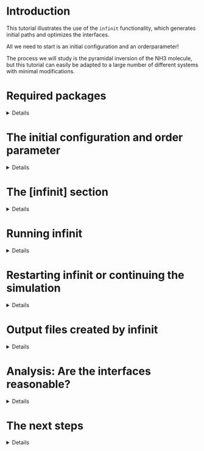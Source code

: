# Introduction
This tutorial illustrates the use of the `infinit` functionality, which generates initial paths and optimizes the interfaces. 

All we need to start is an initial configuration and an orderparameter!

The process we will study is the pyramidal inversion of the NH3 molecule, but this tutorial can easily be adapted to a large number of different systems with minimal modifications.

# Required packages
<details>

  
Be sure to be on the latest versions of the main branches of `infretis` and `inftools`.

We use the XTB Hamiltonian to describe NH3, so we need the `xtb-python` package, which can be installed with conda

```bash
conda install xtb-python
```

</details>

# The initial configuration and order parameter
<details>

Ideally, we would start `infinit` from a multitude of independent equlibrated initial configurations, but as of now, this option is not implemented yet to do this in an automated fashion. We start here from a single configuration

```python
from ase.build import molecule
atoms = molecule("NH3")
atoms.write("conf.traj")
```

The orderparameter we are using is just the dihedral angle between the 4 atoms.

```toml
[orderparameter]
class = "Dihedral"
index = [ 0, 3, 2, 1]
periodic = false
```

We give here the name `infretis0.toml` so that we have a backup of the toml, as infinit will create a multitude of `infretis.toml` and `infretis_X.toml` files, where X is a number.

</details>

# The [infinit] section
<details>

In `infretis0.toml`, you should see the following in the [infinit] section.
```toml
[infinit]
cstep = -1
initial_conf = "conf.traj"
steps_per_iter = [ 40, 80, 150, 150]
pL = 0.3
skip = 0.05
lamres = 0.005
```

* `cstep` is the current infinit itreation we are on. `cstep = -1` lets infinit know that we do not have initial paths, and that a `load/` folder is absent. Infinit will therefore first generate a [0-] and a [0+] path from the initial configuration (under the hood it uses `inft generate_zero_paths` and then copies the [0+] path N worker times). If we had a `load/` folder containing some initial paths from e.g. a long MD simulation, we could pass that to infinit as well, but then having `cstep = 0`.
* `initial_conf` is the initial configuration we will generate the [0-] and [0+] paths from by propagating forwards and backwards until we hit the interface and have 1 valid path. Then, the last point is extended and another path created, giving a valid [0-] and [0+] path.
* `steps_per_iter` tells how many infretis steps we should run before updating the interfaces. In our case, `[40, 80, ...]` means __after__ generating the [0-] and [0+] path, we will run 40 infretis steps (cstep = 0), then update the interfaces, fill these with new initial paths from the previous simulation, and the do another infretis simulation with 80 steps (cstep = 1).
* `pL` is the local crossing probability between the interfaces infinit will place. So during the interface updates, new interfaces are placed based on the crossing probability estimate using all data from the previous infretis simulations. Often we would like pL = 0.3, but it could also be higher if we have available a large number of workers.
* `skip = 0.05` means that 5% of the first `infretis_data.txt` entries are not used in the estimation of the crossing probability, so the data of the first 5% paths are assumed to be discarded for equilibration purposes.
* `lamres = 0.005` means that after the interface estimation, the interfaces are rounded to a precision of 0.005. This is handy for later WHAM analysis of the data.

</details>


# Running infinit
<details>

  
  We should now have everything set up to run the simulation, and you can run infinit with the following command.

```bash
export OMP_NUM_THREADS=1 # use only 1 OpenMP thread for this small system for XTB
inft infinit -toml infretis0.toml
```
The simulation should complete in approximately one minute.

</details>

# Restarting infinit or continuing the simulation
<details>

If the simulation crashes at any point, you can restart the simulation by running
```bash
inft infinit -toml infretis.toml
```
Alternatively, you can change or add steps to the `steps_per_iter` list in `infretis.toml` to add more steps.

Infinit should be able to figure out on its own where to pick up simulations. Infinit should also be able to figure out if the `restart.toml` is usable to restart the simulation.

</details>

# Output files created by infinit
<details>

The output may give you some hints of what infinit is doing under the hood
  
* infretis0.toml  - _original .toml file, not changed or overwritten if not called infretis.toml_  
* zero_paths.toml  - _.toml file that was used to generate the [0-] and [0+] paths_  
* infretis_data.txt  - _empty data file after generating zero paths_  
* **temporary_load** - _the [0-] and [0+] trajectories were generated in here_  
* **run0** - _this was the first load/ folder, now renamed to run0_  
* infretis_data_1.txt  - _first data file from the paths resent in run0/_  
* combo_0.txt  - _a combined infretis_data.txt file with all data generated up til now, with 5% skipped (skip=0.05 in [infinit])_  
* combo_0.toml  - _a combined .toml file, having all combined interfaces from all simulations til now_  
* infretis_1.toml  - _.toml file that was used for the first infretis simulation (for paths in run0/)_  
* **run1**  - _the directory containing paths of the second infretis simulation_  
* infretis_data_2.txt  - _first data file from the paths resent in run1/_  
* combo_1.txt  - _combined data from infretis_data_1.txt and infretis_data_2.txt, with 5% skipped from each file_  
* combo_1.toml  - _combined interfaces from infretis_1.toml and infretis_2.toml_  
* infretis_2.toml  - _.toml used to run the second infretis simulation_  
* ...
* last_infretis_pcross.txt  - _estimate of crossing probability using all data that has been generated up til now, calculated after each infinit iteration_  
* last_infretis_path_weigths.txt  - _path weights, not used atm_  
* infretis_init.log  - _a basic logger containing some uninformative prints_  
* infretis_4.toml  
* infretis.toml  - _new infretis.toml with updated interfaces, ready to be used for production with infreisrun by changing `steps`, or continuing with infinit by adding to `steps_per_iter`_  
* **load** - _current load/ folder, ready to be run with infretis.toml_  

</details>

# Analysis: Are the interfaces reasonable?
<details>

 You can plot the order parameter of the previous simulations with the previous interfaces:
 ```bash
inft plot_order -traj run3 -toml infretis_4.toml
```
or the current paths and interfaces estimated til now
```bash
inft plot_order -traj load -toml infretis.toml
```
![tmp](https://github.com/user-attachments/assets/e3a5b5bc-ad16-4530-ba90-ff65c67fd5c3)

We see that there are reactive paths in the current **load/** folder!

We also see that the interfaces seem smoothly spaced and placed, which is a good sign! We will investigate this further now, whether they are placed well enough or we need more simulations.


To do this, we WHAM all of the combined data up til now, meaning using the latest `combo.txt` files (which contain the combined infretis data) and the `combo.toml`, containing the combined interfaces.


```bash
inft wham -data combo_3.txt -toml combo_3.toml -nskip 0 -lamres 0.005 -folder wham_combo
```
* `nskip = 0` because the lines are already trimmed in the combo.txt files wrt skip in the [infinit] section
* `lamres` should be the same or less than specified in the [infinit] section.

The crossing probability `wham_combo/Pcross.txt` from the WHAM analysis with the most recent interfaces (infretis.tom) is shown below:

![tmp2](https://github.com/user-attachments/assets/a424b75e-2d53-4369-ae87-0eaf7a8398d0)

We see that the crossing probability looks smooth-ish, but there are some blocky segments. So what do we do now - should we run a long infretis simulation with those interfaces, or should we run some more steps with infinit to get the probability? Of course, this also depends on how expensive the simulations are, but adding more steps with infinit might be the wiser choice, as the data either way can be used in the rate estimates. 

It could be that the estimated interfaces are not placed well enough, and if we run a single long infretis simulation, There might therefore be more to gain if we add one or more steps of infinit. This is done in the next section.


</details>

# The next steps
<details>

Depending on whether you got reactive paths or not and the interface placement, you may want to continue with `infinit`, or just run a large number of steps with infretis.

  
</details>
